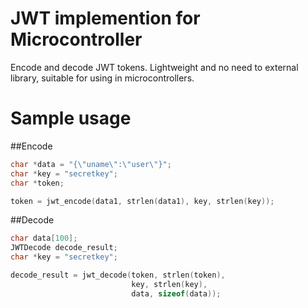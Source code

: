 # JWT implemention for Microcontroller
Encode and decode JWT tokens. Lightweight and no need to external library, suitable for using in microcontrollers.

# Sample usage

##Encode
```c
char *data = "{\"uname\":\"user\"}";
char *key = "secretkey";
char *token;

token = jwt_encode(data1, strlen(data1), key, strlen(key));
```

##Decode
```c
char data[100];
JWTDecode decode_result;
char *key = "secretkey";

decode_result = jwt_decode(token, strlen(token),
                           key, strlen(key),
                           data, sizeof(data));
```
